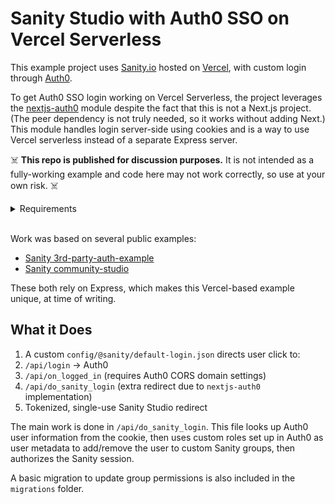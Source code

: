 # Sanity Studio with Auth0 SSO on Vercel Serverless

This example project uses [Sanity.io](https://www.sanity.io/docs/) hosted on [Vercel](https://vercel.com/docs), with custom login through [Auth0](https://auth0.com/docs/api/).

To get Auth0 SSO login working on Vercel Serverless, the project leverages the [nextjs-auth0](https://github.com/auth0/nextjs-auth0) module despite the fact that this is not a Next.js project. (The peer dependency is not truly needed, so it works without adding Next.) This module handles login server-side using cookies and is a way to use Vercel serverless instead of a separate Express server.

:skull_and_crossbones: **This repo is published for discussion purposes.** It is not intended as a fully-working example and code here may not work correctly, so use at your own risk. :skull_and_crossbones:

<details><summary>Requirements</summary>

- a linked Sanity project
- a linked Vercel hosting project, plus signing in and deploying to vercel
- an Auth0 tenant set up for email/pw SSO login, and a user added to it
- correct CORS settings in Sanity, Vercel and Auth0
- a .env file like .env.example here, to run locally - later variables would be set in Vercel
- project is run locally using `yarn start:vercel` which uses port 8000
</details>
<br/>

Work was based on several public examples:

- [Sanity 3rd-party-auth-example](https://github.com/sanity-io/3rd-party-auth-example)
- [Sanity community-studio](https://github.com/sanity-io/community-studio)

These both rely on Express, which makes this Vercel-based example unique, at time of writing.

## What it Does

1. A custom `config/@sanity/default-login.json` directs user click to:
2. `/api/login` -> Auth0
3. `/api/on_logged_in` (requires Auth0 CORS domain settings)
4. `/api/do_sanity_login` (extra redirect due to `nextjs-auth0` implementation)
5. Tokenized, single-use Sanity Studio redirect

The main work is done in `/api/do_sanity_login`. This file looks up Auth0 user information from the cookie, then uses custom roles set up in Auth0 as user metadata to add/remove the user to custom Sanity groups, then authorizes the Sanity session.

A basic migration to update group permissions is also included in the `migrations` folder.

